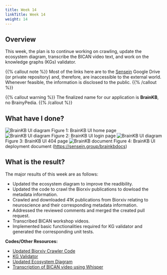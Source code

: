 ```yaml
---
title: Week 14
linkTitle: Week 14
weight: 14
---
```

## Overview

This week, the plan is to continue working on crawling, update the ecosystem diagram, transcribe the BICAN video text, and work on the knowledge graphs (KGs) validator.

{{% callout note %}}
Most of the links here are to the [Sensein](https://sensein.group/) Google Drive (or private repository) and, therefore, are inaccessible to the external world. Whenever feasible, the information is disclosed to the public.
{{% /callout %}}
<br/>

{{% callout warning %}}
The finalized name for our application is **BrainKB**, no BrainyPedia.
{{% /callout %}}

## What have I done?

<img src="home.png" alt="BrainKB UI diagram"/>
Figure 1: BrainKB UI home page
<img src="login.png" alt="BrainKB UI diagram"/>
Figure 2: BrainKB UI login page
<img src="404.png" alt="BrainKB UI diagram"/>
Figure 3: BrainKB UI 404 page

<img src="brainkbdocs.png" alt="BrainKB document"/>
Figure 4: BrainKB UI deployment document (<a href="https://sensein.group/brainkbdocs" target="_blank">https://sensein.group/brainkbdocs</a>)


## What is the result?

The major results of this week are as follows:

- Updated the ecosystem diagram to improve the readibility.
- Updated the code to crawl the Biorxiv publications to dowload the metadata information.
- Crawled and downloaded 41K publications from Biorxiv relating to neuroscience and their corresponding metadata information.
- Addressed the reviewed comments and merged the created pull request. 
- Transcribed BICAN workshop videos.
- Implemented basic functionalities required for KG validator and generated the corresponding unit tests.

**Codes/Other Resources:**

- [Updated Biorxiv Crawler Code](https://github.com/sensein/crawler_publications) 
- [KG Validator](https://github.com/sensein/graph_validator/tree/validator)
- [Updated Ecosystem Diagram](https://drive.google.com/file/d/1WjFh6fWgotVYBEQkayrZzJvSaxVpDZiZ/view?usp=drive_link)
- [Transcription of BICAN video using Whisper](https://drive.google.com/drive/folders/1zLIPi50dmROANIZsmI5nQcGXr_XIDCUA?usp=drive_link)


<!-- ### References -->

 
